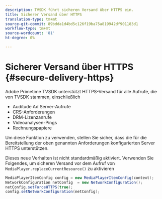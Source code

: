 ```yaml
---
description: TVSDK führt sicheren Versand über HTTPS ein.
title: Sicherer Versand über HTTPS
translation-type: tm+mt
source-git-commit: 89bdda1d4bd5c126f19ba75a819942df901183d1
workflow-type: tm+mt
source-wordcount: '81'
ht-degree: 0%

---
```



# Sicherer Versand über HTTPS {#secure-delivery-https}

Adobe Primetime TVSDK unterstützt HTTPS-Versand für alle Aufrufe, die von TVSDK stammen, einschließlich

* Auditude Ad Server-Aufrufe
* CRS-Anforderungen
* DRM-Lizenzanrufe
* Videoanalysen-Pings
* Rechnungspapiere

Um diese Funktion zu verwenden, stellen Sie sicher, dass die für die Bereitstellung der oben genannten Anforderungen konfigurierten Server HTTPS unterstützen.

Dieses neue Verhalten ist nicht standardmäßig aktiviert. Verwenden Sie Folgendes, um sicheren Versand vor dem Aufruf von `MediaPlayer.replaceCurrentResource()` zu aktivieren

```java
MediaPlayerItemConfig config = new MediaPlayerItemConfig(context);
NetworkConfiguration netConfig  = new NetworkConfiguration();
netConfig.setForceHTTPS(true);
config.setNetworkConfiguration(netConfig);
```
